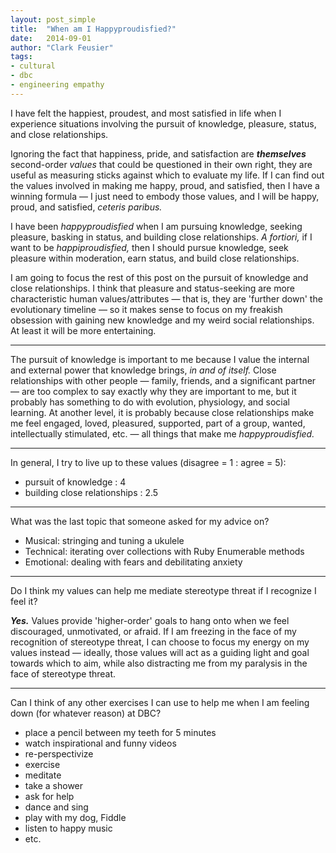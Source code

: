 ```yaml
---
layout: post_simple
title:  "When am I Happyproudisfied?"
date:   2014-09-01
author: "Clark Feusier"
tags:
- cultural
- dbc
- engineering empathy
---
```


I have felt the happiest, proudest, and most satisfied in life when I experience situations involving the pursuit of knowledge, pleasure, status, and close relationships.

Ignoring the fact that happiness, pride, and satisfaction are ***themselves*** second-order *values* that could be questioned in their own right, they are useful as measuring sticks against which to evaluate my life. If I can find out the values involved in making me happy, proud, and satisfied, then I have a winning formula &mdash; I just need to embody those values, and I will be happy, proud, and satisfied, *ceteris paribus.*

I have been *happyproudisfied* when I am pursuing knowledge, seeking pleasure, basking in status, and building close relationships. *A fortiori,* if I want to be *happiproudisfied,* then I should pursue knowledge, seek pleasure within moderation, earn status, and build close relationships.

I am going to focus the rest of this post on the pursuit of knowledge and close relationships. I think that pleasure and status-seeking are more characteristic human values/attributes &mdash; that is, they are 'further down' the evolutionary timeline &mdash; so it makes sense to focus on my freakish obsession with gaining new knowledge and my weird social relationships. At least it will be more entertaining.

---

The pursuit of knowledge is important to me because I value the internal and external power that knowledge brings, *in and of itself.* Close relationships with other people &mdash; family, friends, and a significant partner &mdash; are too complex to say exactly why they are important to me, but it probably has something to do with evolution, physiology, and social learning. At another level, it is probably because close relationships make me feel engaged, loved, pleasured, supported, part of a group, wanted, intellectually stimulated, etc. &mdash; all things that make me *happyproudisfied.*

---

In general, I try to live up to these values (disagree = 1 : agree = 5):

- pursuit of knowledge : 4
- building close relationships : 2.5

---

What was the last topic that someone asked for my advice on?

- Musical: stringing and tuning a ukulele
- Technical: iterating over collections with Ruby Enumerable methods
- Emotional: dealing with fears and debilitating anxiety

---

Do I think my values can help me mediate stereotype threat if I recognize I feel it?

***Yes.*** Values provide 'higher-order' goals to hang onto when we feel discouraged, unmotivated, or afraid. If I am freezing in the face of my recognition of stereotype threat, I can choose to focus my energy on my values instead &mdash; ideally, those values will act as a guiding light and goal towards which to aim, while also distracting me from my paralysis in the face of stereotype threat.

---

Can I think of any other exercises I can use to help me when I am feeling down (for whatever reason) at DBC?

- place a pencil between my teeth for 5 minutes
- watch inspirational and funny videos
- re-perspectivize
- exercise
- meditate
- take a shower
- ask for help
- dance and sing
- play with my dog, Fiddle
- listen to happy music
- etc.
